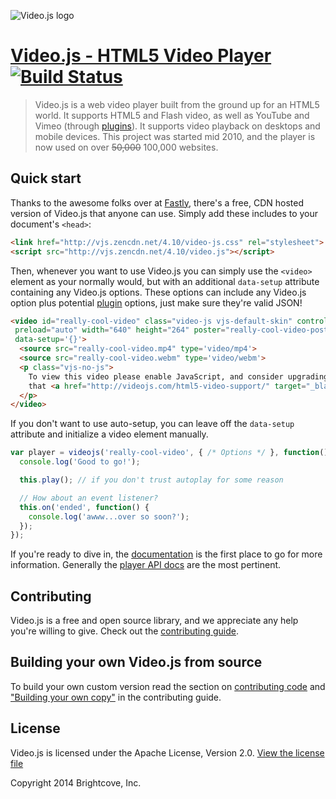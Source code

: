 ![Video.js logo](https://i.cloudup.com/C3nAUZ-l4c.png)

# [Video.js - HTML5 Video Player](http://videojs.com)  [![Build Status](https://travis-ci.org/videojs/video.js.png?branch=master)](https://travis-ci.org/videojs/video.js)

> Video.js is a web video player built from the ground up for an HTML5 world. It supports HTML5 and Flash video, as well as YouTube and Vimeo (through [plugins](https://github.com/videojs/video.js/wiki/Plugins)). It supports video playback on desktops and mobile devices. This project was started mid 2010, and the player is now used on over ~~50,000~~ 100,000 websites.

## Quick start
Thanks to the awesome folks over at [Fastly](http://www.fastly.com/), there's a free, CDN hosted version of Video.js that anyone can use. Simply add these includes to your document's
`<head>`:

```html
<link href="http://vjs.zencdn.net/4.10/video-js.css" rel="stylesheet">
<script src="http://vjs.zencdn.net/4.10/video.js"></script>
```

Then, whenever you want to use Video.js you can simply use the `<video>` element as your normally would, but with an additional `data-setup` attribute containing any Video.js options. These options
can include any Video.js option plus potential [plugin](https://github.com/videojs/video.js/wiki/Plugins) options, just make sure they're valid JSON!

```html
<video id="really-cool-video" class="video-js vjs-default-skin" controls
 preload="auto" width="640" height="264" poster="really-cool-video-poster.jpg"
 data-setup='{}'>
  <source src="really-cool-video.mp4" type='video/mp4'>
  <source src="really-cool-video.webm" type='video/webm'>
  <p class="vjs-no-js">
    To view this video please enable JavaScript, and consider upgrading to a web browser
    that <a href="http://videojs.com/html5-video-support/" target="_blank">supports HTML5 video</a>
  </p>
</video>
```

If you don't want to use auto-setup, you can leave off the `data-setup` attribute and initialize a video element manually.

```javascript
var player = videojs('really-cool-video', { /* Options */ }, function() {
  console.log('Good to go!');

  this.play(); // if you don't trust autoplay for some reason

  // How about an event listener?
  this.on('ended', function() {
    console.log('awww...over so soon?');
  });
});
```

If you're ready to dive in, the [documentation](docs/index.md) is the first place to go for more information. Generally the
[player API docs](docs/api/vjs.Player.md) are the most pertinent.

## Contributing
Video.js is a free and open source library, and we appreciate any help you're willing to give. Check out the [contributing guide](CONTRIBUTING.md).

## Building your own Video.js from source
To build your own custom version read the section on [contributing code](CONTRIBUTING.md#contributing-code) and ["Building your own copy"](CONTRIBUTING.md#building-your-own-copy-of-videojs) in the contributing guide.

## License

Video.js is licensed under the Apache License, Version 2.0. [View the license file](LICENSE)

Copyright 2014 Brightcove, Inc.
